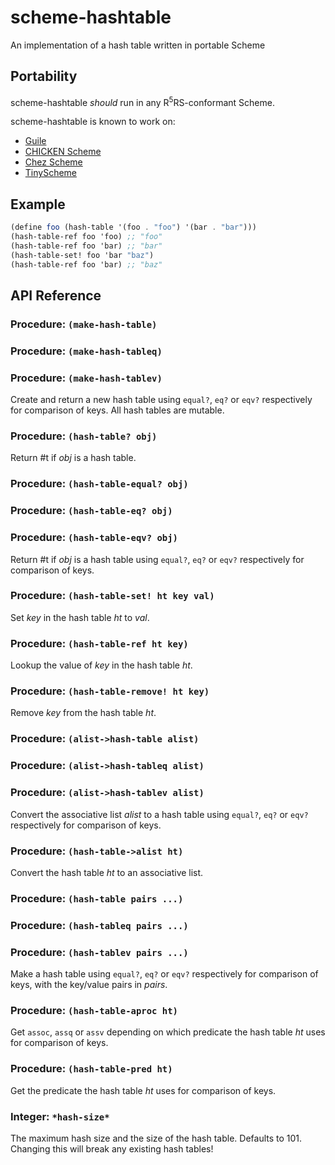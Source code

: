 # scheme-hashtable
An implementation of a hash table written in portable Scheme

## Portability
scheme-hashtable _should_ run in any R<sup>5</sup>RS-conformant Scheme.

scheme-hashtable is known to work on:
 * [Guile](http://www.gnu.org/software/guile/)
 * [CHICKEN Scheme](http://call-cc.org/)
 * [Chez Scheme](http://cisco.github.io/ChezScheme/)
 * [TinyScheme](http://tinyscheme.sourceforge.net)

## Example
```scheme
(define foo (hash-table '(foo . "foo") '(bar . "bar")))
(hash-table-ref foo 'foo) ;; "foo"
(hash-table-ref foo 'bar) ;; "bar"
(hash-table-set! foo 'bar "baz")
(hash-table-ref foo 'bar) ;; "baz"
```

## API Reference
### Procedure: `(make-hash-table)`
### Procedure: `(make-hash-tableq)`
### Procedure: `(make-hash-tablev)`
Create and return a new hash table using `equal?`, `eq?` or `eqv?` respectively for comparison of keys.
All hash tables are mutable.
### Procedure: `(hash-table? obj)`
Return #t if _obj_ is a hash table.
### Procedure: `(hash-table-equal? obj)`
### Procedure: `(hash-table-eq? obj)`
### Procedure: `(hash-table-eqv? obj)`
Return #t if _obj_ is a hash table using `equal?`, `eq?` or `eqv?` respectively for comparison of keys.
### Procedure: `(hash-table-set! ht key val)`
Set _key_ in the hash table _ht_ to _val_.
### Procedure: `(hash-table-ref ht key)`
Lookup the value of _key_ in the hash table _ht_.
### Procedure: `(hash-table-remove! ht key)`
Remove _key_ from the hash table _ht_.
### Procedure: `(alist->hash-table alist)`
### Procedure: `(alist->hash-tableq alist)`
### Procedure: `(alist->hash-tablev alist)`
Convert the associative list _alist_ to a hash table using `equal?`, `eq?` or `eqv?` respectively for comparison of keys.
### Procedure: `(hash-table->alist ht)`
Convert the hash table _ht_ to an associative list.
### Procedure: `(hash-table pairs ...)`
### Procedure: `(hash-tableq pairs ...)`
### Procedure: `(hash-tablev pairs ...)`
Make a hash table using `equal?`, `eq?` or `eqv?` respectively for comparison of keys, with the key/value pairs in _pairs_.
### Procedure: `(hash-table-aproc ht)`
Get `assoc`, `assq` or `assv` depending on which predicate the hash table _ht_ uses for comparison of keys.
### Procedure: `(hash-table-pred ht)`
Get the predicate the hash table _ht_ uses for comparison of keys.
### Integer: `*hash-size*`
The maximum hash size and the size of the hash table. Defaults to 101. Changing this will break any existing hash tables!

